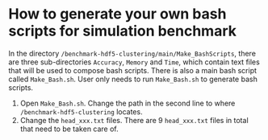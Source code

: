 # How to generate your own bash scripts for simulation benchmark

In the directory `/benchmark-hdf5-clustering/main/Make_BashScripts`, there are three sub-directories `Accuracy`, `Memory` and `Time`, which contain text files that will be used to compose bash scripts. There is also a main bash script called `Make_Bash.sh`. User only needs to run `Make_Bash.sh` to generate bash scripts. 

1. Open `Make_Bash.sh`. Change the path in the second line to where `/benchmark-hdf5-clustering` locates.
2. Change the `head_xxx.txt` files. There are 9 `head_xxx.txt` files in total that need to be taken care of. 